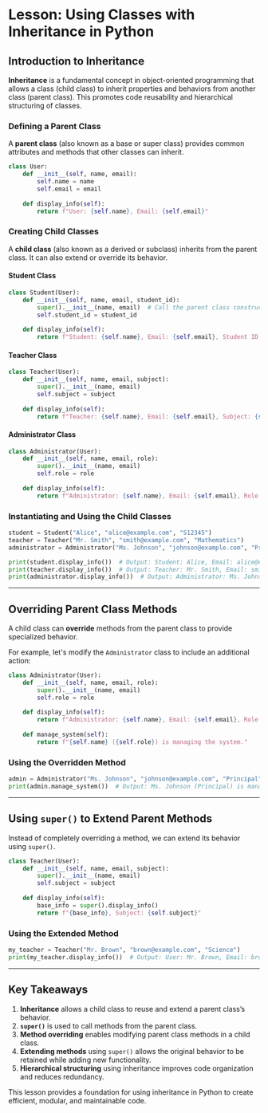 # Lesson: Using Classes with Inheritance in Python

## Introduction to Inheritance
**Inheritance** is a fundamental concept in object-oriented programming that allows a class (child class) to inherit properties and behaviors from another class (parent class). This promotes code reusability and hierarchical structuring of classes.

### Defining a Parent Class
A **parent class** (also known as a base or super class) provides common attributes and methods that other classes can inherit.

```python
class User:
    def __init__(self, name, email):
        self.name = name
        self.email = email
    
    def display_info(self):
        return f"User: {self.name}, Email: {self.email}"
```

### Creating Child Classes
A **child class** (also known as a derived or subclass) inherits from the parent class. It can also extend or override its behavior.

#### Student Class
```python
class Student(User):
    def __init__(self, name, email, student_id):
        super().__init__(name, email)  # Call the parent class constructor
        self.student_id = student_id
    
    def display_info(self):
        return f"Student: {self.name}, Email: {self.email}, Student ID: {self.student_id}"
```

#### Teacher Class
```python
class Teacher(User):
    def __init__(self, name, email, subject):
        super().__init__(name, email)
        self.subject = subject
    
    def display_info(self):
        return f"Teacher: {self.name}, Email: {self.email}, Subject: {self.subject}"
```

#### Administrator Class
```python
class Administrator(User):
    def __init__(self, name, email, role):
        super().__init__(name, email)
        self.role = role
    
    def display_info(self):
        return f"Administrator: {self.name}, Email: {self.email}, Role: {self.role}"
```

### Instantiating and Using the Child Classes
```python
student = Student("Alice", "alice@example.com", "S12345")
teacher = Teacher("Mr. Smith", "smith@example.com", "Mathematics")
administrator = Administrator("Ms. Johnson", "johnson@example.com", "Principal")

print(student.display_info())  # Output: Student: Alice, Email: alice@example.com, Student ID: S12345
print(teacher.display_info())  # Output: Teacher: Mr. Smith, Email: smith@example.com, Subject: Mathematics
print(administrator.display_info())  # Output: Administrator: Ms. Johnson, Email: johnson@example.com, Role: Principal
```

---

## Overriding Parent Class Methods
A child class can **override** methods from the parent class to provide specialized behavior.

For example, let's modify the `Administrator` class to include an additional action:

```python
class Administrator(User):
    def __init__(self, name, email, role):
        super().__init__(name, email)
        self.role = role
    
    def display_info(self):
        return f"Administrator: {self.name}, Email: {self.email}, Role: {self.role}"
    
    def manage_system(self):
        return f"{self.name} ({self.role}) is managing the system."
```

### Using the Overridden Method
```python
admin = Administrator("Ms. Johnson", "johnson@example.com", "Principal")
print(admin.manage_system())  # Output: Ms. Johnson (Principal) is managing the system.
```

---

## Using `super()` to Extend Parent Methods
Instead of completely overriding a method, we can extend its behavior using `super()`.

```python
class Teacher(User):
    def __init__(self, name, email, subject):
        super().__init__(name, email)
        self.subject = subject
    
    def display_info(self):
        base_info = super().display_info()
        return f"{base_info}, Subject: {self.subject}"
```

### Using the Extended Method
```python
my_teacher = Teacher("Mr. Brown", "brown@example.com", "Science")
print(my_teacher.display_info())  # Output: User: Mr. Brown, Email: brown@example.com, Subject: Science
```

---

## Key Takeaways
1. **Inheritance** allows a child class to reuse and extend a parent class’s behavior.
2. **`super()`** is used to call methods from the parent class.
3. **Method overriding** enables modifying parent class methods in a child class.
4. **Extending methods** using `super()` allows the original behavior to be retained while adding new functionality.
5. **Hierarchical structuring** using inheritance improves code organization and reduces redundancy.

This lesson provides a foundation for using inheritance in Python to create efficient, modular, and maintainable code.

